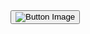 <!DOCTYPE html>
<html lang="en">
<head>
    <meta charset="UTF-8">
    <meta http-equiv="X-UA-Compatible" content="IE=edge">
    <meta name="viewport" content="width=device-width, initial-scale=1.0">
    <title>Button with Image</title>
</head>
<body>
    <button type="button" onclick="alert('Button clicked!')">
        <img src="{{ url_for('static', filename='your_image.jpg') }}" alt="Button Image">
    </button>
</body>
</html>
